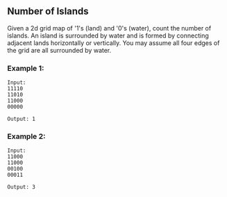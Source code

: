 ## Number of Islands
Given a 2d grid map of '1's (land) and '0's (water), count the number of islands. An island is surrounded by water and is formed by connecting adjacent lands horizontally or vertically. You may assume all four edges of the grid are all surrounded by water.
### Example 1:
```
Input:
11110
11010
11000
00000

Output: 1
```
### Example 2:
```
Input:
11000
11000
00100
00011

Output: 3
```
